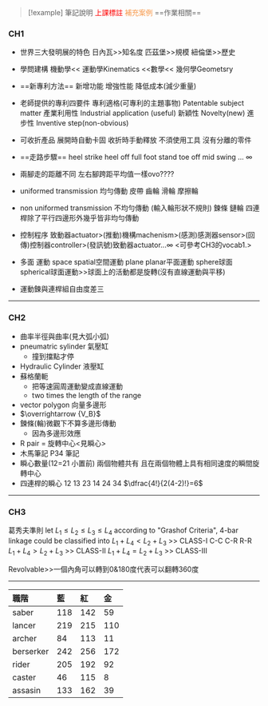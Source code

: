 
>[!example] 筆記說明
><font color="#ff0000">上課標註</font>
><font color="#f79646">補充案例</font>
>==作業相關==
### CH1
- 世界三大發明展的特色
	日內瓦>>知名度
	匹茲堡>>規模
	紐倫堡>>歷史

- 學問建構
	機動學<< 運動學Kinematics <<數學<< 幾何學Geometsry

- ==新專利方法==
	新增功能
	增強性能
	降低成本(減少重量)

- 老師提供的專利四要件
	專利適格(可專利的主題事物) Patentable subject matter
	產業利用性 Industrial application (useful)
	新穎性 Novelty(new)
	進步性 Inventive step(non-obvious)

- 可收折產品
	展開時自動卡固
	收折時手動釋放
	不須使用工具
	沒有分離的零件

- ==走路步驟==
	heel strike
	heel off
	full foot stand
	toe off 
	mid swing
	... $\infty$ 

- 兩腳走的距離不同
	左右腳跨距平均值一樣ovo????

- uniformed transmission 均勻傳動
	皮帶 齒輪 滑輪 摩擦輪

- non uniformed transmission 不均勻傳動 (輸入輪形狀不規則)
	鍊條 鏈輪
	四連桿除了平行四邊形外幾乎皆非均勻傳動

- 控制程序
	致動器actuator>(推動)機構machenism>(感測)感測器sensor>(回傳)控制器controller>(發訊號)致動器actuator...$\infty$
	<可參考CH3的vocab1.> 
 
- 多面 運動
	space spatial空間運動
	plane planar平面運動
	sphere球面 spherical球面運動>>球面上的活動都是旋轉(沒有直線運動與平移)

- 運動鍊與連桿組自由度差三

---
### CH2

- 曲率半徑與曲率(見大弧小弧)
- pneumatric sylinder 氣壓缸
	- 撞到擋點才停
- Hydraulic Cylinder 液壓缸
- 蘇格蘭軛
	- 把等速圓周運動變成直線運動
	- two times the length of the range
- vector polygon 向量多邊形
- $\overrightarrow {V_B}$
- 鍊條(輪)微觀下不算多邊形傳動
	- 因為多邊形效應
- R pair = 旋轉中心<見瞬心>
- 木馬筆記
P34 筆記
- 瞬心數量(12=21 小置前)
	兩個物體共有 且在兩個物體上具有相同速度的瞬間旋轉中心
- 四連桿的瞬心
	12
	13 23
	14 24 34
	$\dfrac{4!}{2(4-2)!}=6$

---
### CH3

葛秀夫準則
	let $L_1{\leq}L_2{\leq}L_3{\leq}L_4$
	according to "Grashof Criteria", 4-bar linkage could be classified into 
	$L_1+L_4<L_2+L_3$ >> CLASS-I
		C-C
		C-R
		R-R
	$L_1+L_4>L_2+L_3$ >> CLASS-II
	$L_1+L_4=L_2+L_3$ >> CLASS-III

Revolvable>>一個內角可以轉到0&180度代表可以翻轉360度









---

| 職階      | 藍  | 紅  | 金  |
|:--------- |:--- |:--- |:--- |
| saber     | 118  |  142   |  59   |
| lancer    | 219  |  215   |   110  |
| archer    | 84   |  113   |  11   |
| berserker | 242 |  256   |  172   |
| rider     | 205 |  192   |   92  |
| caster    | 46  |   115  |     8|
| assasin   | 133 |  162   |    39 |

